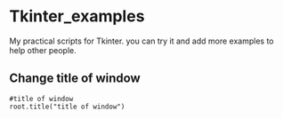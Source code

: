 # Tkinter_examples
My practical scripts for Tkinter. you can try it and add more examples to help other people. 

## Change title of window

    #title of window
    root.title("title of window")
